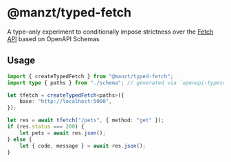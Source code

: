 # @manzt/typed-fetch

A type-only experiment to conditionally impose strictness over the [Fetch API](https://developer.mozilla.org/en-US/docs/Web/API/Fetch_API) based on OpenAPI Schemas

## Usage

```typescript
import { createTypedFetch } from "@manzt/typed-fetch";
import type { paths } from "./schema"; // generated via `openapi-typescript`

let tfetch = createTypedFetch<paths>({
	base: "http://localhost:5000",
});

let res = await tfetch("/pets", { method: "get" });
if (res.status === 200) {
	let pets = await res.json();
} else {
	let { code, message } = await res.json();
}
```
